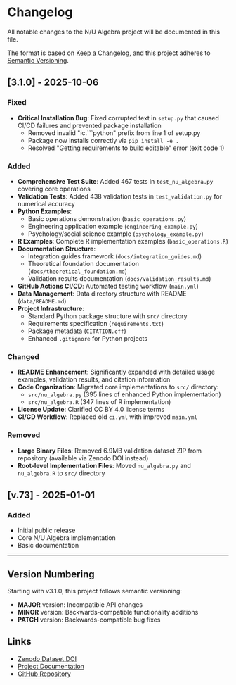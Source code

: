 # Changelog

All notable changes to the N/U Algebra project will be documented in this file.

The format is based on [Keep a Changelog](https://keepachangelog.com/en/1.0.0/),
and this project adheres to [Semantic Versioning](https://semver.org/spec/v2.0.0.html).

## [3.1.0] - 2025-10-06

### Fixed
- **Critical Installation Bug**: Fixed corrupted text in `setup.py` that caused CI/CD failures and prevented package installation
  - Removed invalid "ic.```python" prefix from line 1 of setup.py
  - Package now installs correctly via `pip install -e .`
  - Resolved "Getting requirements to build editable" error (exit code 1)

### Added
- **Comprehensive Test Suite**: Added 467 tests in `test_nu_algebra.py` covering core operations
- **Validation Tests**: Added 438 validation tests in `test_validation.py` for numerical accuracy
- **Python Examples**:
  - Basic operations demonstration (`basic_operations.py`)
  - Engineering application example (`engineering_example.py`)
  - Psychology/social science example (`psychology_example.py`)
- **R Examples**: Complete R implementation examples (`basic_operations.R`)
- **Documentation Structure**:
  - Integration guides framework (`docs/integration_guides.md`)
  - Theoretical foundation documentation (`docs/theoretical_foundation.md`)
  - Validation results documentation (`docs/validation_results.md`)
- **GitHub Actions CI/CD**: Automated testing workflow (`main.yml`)
- **Data Management**: Data directory structure with README (`data/README.md`)
- **Project Infrastructure**:
  - Standard Python package structure with `src/` directory
  - Requirements specification (`requirements.txt`)
  - Package metadata (`CITATION.cff`)
  - Enhanced `.gitignore` for Python projects

### Changed
- **README Enhancement**: Significantly expanded with detailed usage examples, validation results, and citation information
- **Code Organization**: Migrated core implementations to `src/` directory:
  - `src/nu_algebra.py` (395 lines of enhanced Python implementation)
  - `src/nu_algebra.R` (347 lines of R implementation)
- **License Update**: Clarified CC BY 4.0 license terms
- **CI/CD Workflow**: Replaced old `ci.yml` with improved `main.yml`

### Removed
- **Large Binary Files**: Removed 6.9MB validation dataset ZIP from repository (available via Zenodo DOI instead)
- **Root-level Implementation Files**: Moved `nu_algebra.py` and `nu_algebra.R` to `src/` directory

## [v.73] - 2025-01-01

### Added
- Initial public release
- Core N/U Algebra implementation
- Basic documentation

---

## Version Numbering

Starting with v3.1.0, this project follows semantic versioning:
- **MAJOR** version: Incompatible API changes
- **MINOR** version: Backwards-compatible functionality additions
- **PATCH** version: Backwards-compatible bug fixes

## Links
- [Zenodo Dataset DOI](https://doi.org/10.5281/zenodo.17221863)
- [Project Documentation](https://doi.org/10.5281/zenodo.17172694)
- [GitHub Repository](https://github.com/abba-01/nualgebra)
